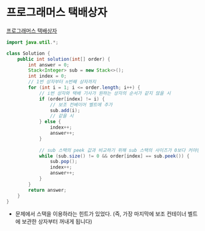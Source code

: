 # 프로그래머스 택배상자
[프로그래머스 택배상자](https://school.programmers.co.kr/learn/courses/30/lessons/131704)
```java
import java.util.*;

class Solution {
    public int solution(int[] order) {
        int answer = 0;
        Stack<Integer> sub = new Stack<>();
        int index = 0;
        // 1번 상자부터 n번째 상자까지
        for (int i = 1; i <= order.length; i++) {
            // i번 상자와 택배 기사가 원하는 상자의 순서가 같지 않을 시
            if (order[index] != i) {
                // 보조 컨베이어 벨트에 추가
                sub.add(i);
                // 같을 시
            } else {
                index++;
                answer++;
            }
            
            // sub 스택의 peek 값과 비교하기 위해 sub 스택의 사이즈가 0보다 커야한다.
            while (sub.size() != 0 && order[index] == sub.peek()) {
                sub.pop();
                index++;
                answer++;
            }
        }
        return answer;
    }
}
```
* 문제에서 스택을 이용하라는 힌트가 있었다. (즉, 가장 마지막에 보조 컨테이너 벨트에 보관한 상자부터 꺼내게 됩니다)